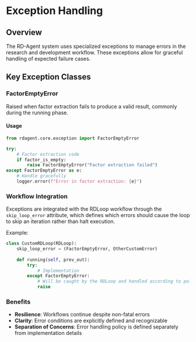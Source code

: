 # Exception Handling

## Overview
The RD-Agent system uses specialized exceptions to manage errors in the research and development workflow. These exceptions allow for graceful handling of expected failure cases.

## Key Exception Classes

### FactorEmptyError
Raised when factor extraction fails to produce a valid result, commonly during the running phase.

#### Usage
```python
from rdagent.core.exception import FactorEmptyError

try:
    # Factor extraction code
    if factor_is_empty:
        raise FactorEmptyError("Factor extraction failed")
except FactorEmptyError as e:
    # Handle gracefully
    logger.error(f"Error in factor extraction: {e}")
```

### Workflow Integration
Exceptions are integrated with the RDLoop workflow through the `skip_loop_error` attribute, which defines which errors should cause the loop to skip an iteration rather than halt execution.

Example:
```python
class CustomRDLoop(RDLoop):
    skip_loop_error = (FactorEmptyError, OtherCustomError)
    
    def running(self, prev_out):
        try:
            # Implementation
        except FactorEmptyError:
            # Will be caught by the RDLoop and handled according to policy
            raise
```

### Benefits
- **Resilience**: Workflows continue despite non-fatal errors
- **Clarity**: Error conditions are explicitly defined and recognizable
- **Separation of Concerns**: Error handling policy is defined separately from implementation details

